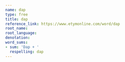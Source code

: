 ```yaml
---
name: dap
type: free
title: dap
reference_link: https://www.etymonline.com/word/dap
root_name: 
root_language: 
denotation: 
word_sums:
- sum: 'Dap + '
  respelling: dap
---
```

